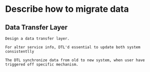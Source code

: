 # Describe how to migrate data
## Data Transfer Layer
```
Design a data transfer layer. 

For alter service info, DTL'd essential to update both system consistentlly

The DTL synchronize data from old to new system, when user have triggered off specific mechanism.
```